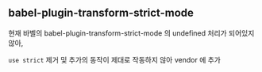 ## babel-plugin-transform-strict-mode

현재 바벨의 babel-plugin-transform-strict-mode 의 undefined 처리가 되어있지않아, 

`use strict` 제거 및 추가의 동작이 제대로 작동하지 않아 vendor 에 추가 